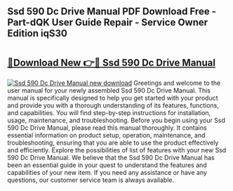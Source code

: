 ## Ssd 590 Dc Drive Manual PDF Download Free - Part-dQK User Guide Repair - Service Owner Edition iqS30

# <h2><a href="http://cf15906.oget.top/?id=Ssd+590+Dc+Drive+Manual">🔗Download New 👉🔴 Ssd 590 Dc Drive Manual</a></h2>

[![Ssd 590 Dc Drive Manual new download](https://i.imgur.com/5g1atiW.png)](http://cf15906.oget.top/?id=Ssd+590+Dc+Drive+Manual)
Greetings and welcome to the user manual for your newly assembled Ssd 590 Dc Drive Manual. This manual is specifically designed to help you get started with your product and provide you with a thorough understanding of its features, functions, and capabilities. You will find step-by-step instructions for installation, usage, maintenance, and troubleshooting. Before you begin using your Ssd 590 Dc Drive Manual, please read this manual thoroughly. It contains essential information on product setup, operation, maintenance, and troubleshooting, ensuring that you are able to use the product effectively and efficiently. Explore the possibilities of list of features with your new Ssd 590 Dc Drive Manual. We believe that the Ssd 590 Dc Drive Manual has been an essential guide in your quest to understand the features and capabilities of your new item. If you need any assistance or have any questions, our customer service team is always available.
